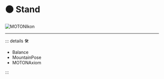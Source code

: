 # 🟠 <motor>Stand</motor>

![MOTONIkon](/Ikon/Motor_Ikon.png)

---

<!-- =================================================== -->
<!-- =================================================== -->
<!-- =================================================== -->
<!-- =================================================== -->
<!-- =================================================== -->
::: details 🛠

- Balance
- MountainPose
- MOTONAxiom

:::
